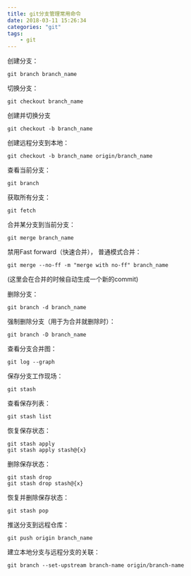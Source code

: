 ```yaml
---
title: git分支管理常用命令
date: 2018-03-11 15:26:34
categories: "git" 
tags:
	- git
---
```


创建分支：


	git branch branch_name


切换分支：

	git checkout branch_name
创建并切换分支
	
	git checkout -b branch_name


创建远程分支到本地：

	git checkout -b branch_name origin/branch_name	


查看当前分支：


	git branch

获取所有分支：

	git fetch

合并某分支到当前分支：

	git merge branch_name
禁用Fast forward（快速合并）， 普通模式合并：

	git merge --no-ff -m "merge with no-ff" branch_name

(这里会在合并的时候自动生成一个新的commit)

删除分支：

	git branch -d branch_name

强制删除分支（用于为合并就删除时）：

	git branch -D branch_name


查看分支合并图：

	git log --graph

保存分支工作现场：

	git stash

查看保存列表：

	git stash list


恢复保存状态：

	git stash apply
	git stash apply stash@{x}

删除保存状态：

	git stash drop 
	git stash drop stash@{x}

恢复并删除保存状态：

	git stash pop

推送分支到远程仓库：

	git push origin branch_name

建立本地分支与远程分支的关联：
	
	git branch --set-upstream branch-name origin/branch-name


